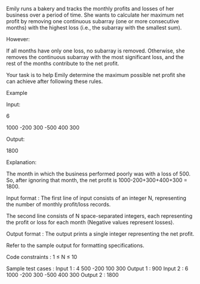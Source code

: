 Emily runs a bakery and tracks the monthly profits and losses of her business over a period of time. She wants to calculate her maximum net profit by removing one continuous subarray (one or more consecutive months) with the highest loss (i.e., the subarray with the smallest sum).



However:

If all months have only one loss, no subarray is removed.
Otherwise, she removes the continuous subarray with the most significant loss, and the rest of the months contribute to the net profit.


Your task is to help Emily determine the maximum possible net profit she can achieve after following these rules.



Example



Input:

6

1000 -200 300 -500 400 300

Output:

1800

Explanation:

The month in which the business performed poorly was with a loss of 500. So, after ignoring that month, the net profit is 1000-200+300+400+300 = 1800.

Input format :
The first line of input consists of an integer N, representing the number of monthly profit/loss records.

The second line consists of N space-separated integers, each representing the profit or loss for each month (Negative values represent losses).

Output format :
The output prints a single integer representing the net profit.



Refer to the sample output for formatting specifications.

Code constraints :
1 ≤ N ≤ 10

Sample test cases :
Input 1 :
4
500 -200 100 300
Output 1 :
900
Input 2 :
6
1000 -200 300 -500 400 300
Output 2 :
1800
